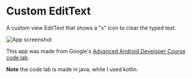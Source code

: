 # Custom EditText

A custom view EditText that shows a "x" icon to clear the typed text.

![App screenshot](https://codelabs.developers.google.com/codelabs/advanced-android-training-customize-view/img/71ff7d498fb4f2cb.png)

This app was made from Google's [Advanced Android Developer Course code lab](https://codelabs.developers.google.com/advanced-android-training/).

**Note** the code lab is made in java, while I used kotlin.

